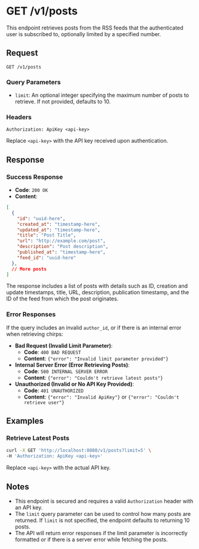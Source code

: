 
# GET /v1/posts

This endpoint retrieves posts from the RSS feeds that the authenticated user is subscribed to, optionally limited by a specified number.

## Request

`GET /v1/posts`

### Query Parameters

- `limit`: An optional integer specifying the maximum number of posts to retrieve. If not provided, defaults to 10.

### Headers

```plaintext
Authorization: ApiKey <api-key>
```

Replace `<api-key>` with the API key received upon authentication.

## Response

### Success Response

- **Code**: `200 OK`
- **Content**:

```json
[
  {
    "id": "uuid-here",
    "created_at": "timestamp-here",
    "updated_at": "timestamp-here",
    "title": "Post Title",
    "url": "http://example.com/post",
    "description": "Post description",
    "published_at": "timestamp-here",
    "feed_id": "uuid-here"
  },
  // More posts
]
```
The response includes a list of posts with details such as ID, creation and update timestamps, title, URL, description, publication timestamp, and the ID of the feed from which the post originates.

### Error Responses

If the query includes an invalid `author_id`, or if there is an internal error when retrieving chirps:

- **Bad Request (Invalid Limit Parameter)**:
    - **Code**: `400 BAD REQUEST`
    - **Content**: `{"error": "Invalid limit parameter provided"}`
- **Internal Server Error (Error Retrieving Posts)**:
    - **Code**: `500 INTERNAL SERVER ERROR`
    - **Content**: `{"error": "Couldn't retrieve latest posts"}`
- **Unauthorized (Invalid or No API Key Provided)**:
    - **Code**: `401 UNAUTHORIZED`
    - **Content**: `{"error": "Invalid ApiKey"}` or `{"error": "Couldn't retrieve user"}`
     
## Examples
### Retrieve Latest Posts

```bash
curl -X GET 'http://localhost:8080/v1/posts?limit=5' \
-H 'Authorization: ApiKey <api-key>'
```
Replace `<api-key>` with the actual API key.

## Notes
- This endpoint is secured and requires a valid `Authorization` header with an API key.
- The `limit` query parameter can be used to control how many posts are returned. If `limit` is not specified, the endpoint defaults to returning 10 posts.
- The API will return error responses if the limit parameter is incorrectly formatted or if there is a server error while fetching the posts.
